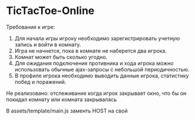 # TicTacToe-Online
Требования к игре:
1.	Для начала игры игроку необходимо зарегистрировать учетную запись и войти в комнату.
2.	Игра не начнется, пока в комнате не наберется два игрока.
3.	Комнат может быть сколько угодно.
4.	Для ожидания подключения противника и хода игрока можно использовать обычные ajax-запросы с небольшой периодичностью.
5.	В профиле игрока необходимо выводить данные игрока, статистику побед и поражений.

Не реализовано: отслеживание когда игрок закрывает окно, что бы он покидал комнату или комната закрывалась

В assets/template/main.js заменть HOST на свой

